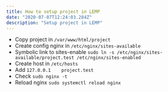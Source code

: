 ```yaml
---
title: How to setup project in LEMP
date: "2020-07-07T12:24:03.284Z"
description: "Setup project in LEMP"
---
```

- Copy project in `/var/www/html/project`
- Create config nginx in `/etc/nginx/sites-available`
- Symbolic link to sites-enable
`sudo ln -s /etc/nginx/sites-available/project.test /etc/nginx/sites-enabled`
- Create host in `/etc/hosts`
- Add `127.0.0.1	project.test`
- Check `sudo nginx -t`
- Reload nginx `sudo systemctl reload nginx`
